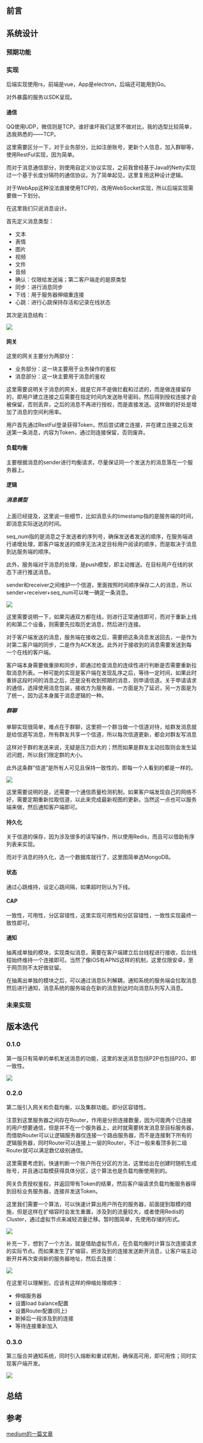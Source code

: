 ## 前言

## 系统设计

### 预期功能

### 实现

后端实现使用rs，前端是vue，App是electron，后端还可能用到Go。

对外暴露的服务以SDK呈现。

#### 通信

QQ使用UDP，微信则是TCP。谁好谁坏我们这里不做对比，我的选型比较简单，选我熟悉的——TCP。

这里需要区分一下，对于业务部分，比如注册账号，更新个人信息，加入群聊等，使用RestFul实现，因为简单。

而对于消息通信部分，则使用自定义协议实现，之前我曾经基于Java的Netty实现过一个基于长度分隔符的通信协议。为了简单起见，这里复用这种设计逻辑。

对于WebApp这种没法直接使用TCP的，改用WebSocket实现，所以后端实现需要做一下划分。

在这里我们只说消息设计。

首先定义消息类型：

- 文本
- 表情
- 图片
- 视频
- 文件
- 音频
- 确认：仅限给发送端；第二客户端走的是原类型
- 同步：进行消息同步
- 下线：用于服务器伸缩重连接
- 心跳：进行心跳保持存活和记录在线状态

其次是消息结构：

![](./msg_structure.svg)

#### 网关

这里的网关主要分为两部分：

- 业务部分：这一块主要用于业务操作的鉴权
- 消息部分：这一块主要用于消息的鉴权

这里需要说明关于消息的网关，就是它并不是做拦截和过滤的，而是做连接留存的，即用户建立连接之后需要在指定时间内发送账号密码，然后得到授权连接才会被保留，否则丢弃，之后的消息不再进行授权，而是直接发送。这样做的好处是增加了消息的空间利用率。

用户首先通过RestFul登录获得Token，然后尝试建立连接，并在建立连接之后发送第一条消息，内容为Token，通过则连接保留，否则废弃。

#### 负载均衡

主要根据消息的sender进行均衡请求，尽量保证同一个发送方的消息落在一个服务器上。

#### 逻辑

##### 消息模型

上面已经提及，这里说一些细节，比如消息头的timestamp指的是服务端的时间，即消息实际送达的时间。

seq_num指的是消息之于发送者的序列号，确保发送者发送的顺序，在服务端进行递增处理，即客户端发送的顺序无法决定目标用户阅读的顺序，而是取决于消息到达服务端的顺序。

此外，服务端对于消息的处理，是push模型，即主动推送。在目标用户在线的状态下进行推送消息。

sender和receiver之间维护一个信道，里面按照时间顺序保存二人的消息，所以sender+receiver+seq_num可以唯一确定一条消息。

![](./msg_channel_single.svg)

这里需要说明一下，如果沟通双方都在线，则进行正常通信即可，而对于重新上线的和第二个设备，则需要先拉取历史消息，然后进行连接。

对于客户端发送的消息，服务端在接收之后，需要把这条消息发送回去，一是作为对第二客户端的同步，二是作为ACK发送。此外对于接收到的消息需要发送到每一个在线的客户端。

客户端本身需要做重排和同步，即通过检查消息的连续性进行判断是否需要重新拉取消息列表。一种可能的实现是客户端在发现乱序之后，等待一定时间，如果此时重排这段时间的消息之后，还是没有收到预期的消息，则申请信道。关于申请请求的通信，选择使用消息包装，接收方为服务器，一方面是为了延迟，另一方面是为了统一，因为这本身属于消息逻辑的一种。

##### 群聊

单聊实现很简单，难点在于群聊，这里把一个群当做一个信道对待，给群发消息就是给信道写消息，所有群友共享一个信道，所以每次信道更新，都会对群友写消息

这样对于群的发送来说，无疑是压力巨大的；然而如果是群友主动拉取则会发生延迟问题，所以我们限定群的大小。

此外这条群“信道”是所有人可见且保持一致性的，即每一个人看到的都是一样的。

![](./msg_channel_group.svg)

这里需要说明的是，还需要一个通信质量检测机制，如果客户端发现自己的网络不好，需要定期重新拉取信道，以此来完成最新视图的更新。当然这一点也可以服务端来做，然后通知客户端即可。

#### 持久化

关于信道的保存，因为涉及很多的读写操作，所以使用Redis，而且可以借助有序列表来实现。

而对于消息的持久化，选一个数据库就行了，这里图简单选MongoDB。

#### 状态

通过心跳维持，设定心跳间隔，如果超时则认为下线。

#### CAP

一致性，可用性，分区容错性，这里实现可用性和分区容错性，一致性实现最终一致性即可。

#### 通知

抽离成单独的模块，实现类似消息，需要在客户端建立后台线程进行接收，后台线程始终维持一个连接即可。当然了像iOS有APNS这样的机制，这里仅限安卓，至于网页则不太好做驻留。

在抽离出单独的模块之后，可以通过消息队列解耦，通知系统的服务端会拉取消息然后进行通知，消息系统的服务端会在新的消息到达时向消息队列写入消息。

### 未来实现

## 版本迭代

### 0.1.0

第一版只有简单的单机发送消息的功能，这里的发送消息包括P2P也包括P2G，即一致性。

![](./0.1.0.svg)

### 0.2.0

第二版引入网关和负载均衡，以及集群功能。即分区容错性。

注意到这里服务器之间存在Router，作用是分担连接数量，因为可能两个已连接的用户想要通信，但是并不在一个服务器上，此时就需要转发消息至目标服务器，而借助Router可以让逻辑服务器仅连接一个路由服务器，而不是连接剩下所有的逻辑服务器，同时Router可以连接上一层的Router，不过一般来看顶多到二级Router就可以满足数亿级别通信。

这里需要考虑到，快速判断一个账户所在分区的方法，这里给出在创建时随机生成账号，并且通过取模获得具体分区，这个算法也是负载均衡使用到的。

网关负责授权鉴权，并返回带有Token的结果，然后客户端请求负载均衡服务器得到目标业务服务器，连接并发送Token。

这里我们需要一个算法，可以快速计算出用户所在的服务器，前面提到取模的措施，但是这样在扩缩容时会发生重置，涉及到的流量较大，或者使用Redis的Cluster，通过虚拟节点来减轻流量迁移。暂时图简单，先使用存储的形式。

![](./0.2.0.svg)

补充一下，想到了一个方法，就是借助虚拟节点，在负载均衡时计算当次连接请求的实际节点。而如果发生了扩缩容，把涉及到的连接发送断开消息，让客户端主动断开并再次查询新的服务器地址，然后去连接：

![](./load_balance.svg)

在这里可以理解到，应该有这样的伸缩处理顺序：

- 伸缩服务器
- 设置load balance配置
- 设置Router配置(同上)
- 断掉后一段涉及到的连接
- 等待连接重新加入

### 0.3.0

第三版合并通知系统，同时引入熔断和重试机制，确保高可用，即可用性；同时实现客户端开发。

![](./0.3.0.svg)

## 总结

## 参考

[medium的一篇文章](https://medium.com/double-pointer/system-design-interview-facebook-messenger-whatsapp-slack-discord-or-a-similar-applications-47ecbf2f723d)